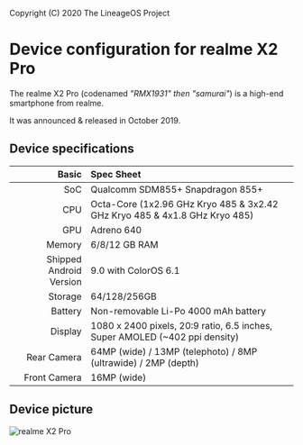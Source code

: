 Copyright (C) 2020 The LineageOS Project

Device configuration for realme X2 Pro
=========================================

The realme X2 Pro (codenamed _"RMX1931" then "samurai"_)
is a high-end smartphone from realme.

It was announced & released in October 2019.

## Device specifications

Basic   | Spec Sheet
-------:|:-------------------------
SoC     | Qualcomm SDM855+ Snapdragon 855+
CPU     | Octa-Core (1x2.96 GHz Kryo 485 & 3x2.42 GHz Kryo 485 & 4x1.8 GHz Kryo 485)
GPU     | Adreno 640
Memory  | 6/8/12 GB RAM
Shipped Android Version | 9.0 with ColorOS 6.1
Storage | 64/128/256GB
Battery | Non-removable Li-Po 4000 mAh battery
Display | 1080 x 2400 pixels, 20:9 ratio, 6.5 inches, Super AMOLED (~402 ppi density)
Rear Camera  | 64MP (wide) / 13MP (telephoto) / 8MP (ultrawide) / 2MP (depth)
Front Camera | 16MP (wide)

## Device picture

![realme X2 Pro](https://www.mediafire.com/view/g4fpm8qj0ebjzfw/Realme_X2pro.jpg)

